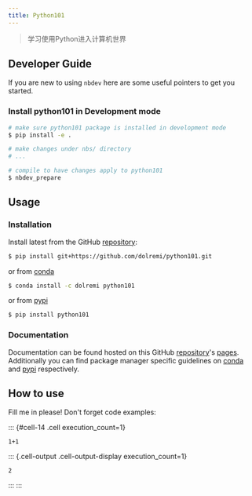 ```yaml
---
title: Python101
---
```





> 学习使用Python进入计算机世界



## Developer Guide

If you are new to using `nbdev` here are some useful pointers to get you started.

### Install python101 in Development mode

```sh
# make sure python101 package is installed in development mode
$ pip install -e .

# make changes under nbs/ directory
# ...

# compile to have changes apply to python101
$ nbdev_prepare
```

## Usage

### Installation

Install latest from the GitHub [repository][repo]:

```sh
$ pip install git+https://github.com/dolremi/python101.git
```

or from [conda][conda]

```sh
$ conda install -c dolremi python101
```

or from [pypi][pypi]


```sh
$ pip install python101
```


[repo]: https://github.com/dolremi/python101
[docs]: https://dolremi.github.io/python101/
[pypi]: https://pypi.org/project/python101/
[conda]: https://anaconda.org/dolremi/python101

### Documentation

Documentation can be found hosted on this GitHub [repository][repo]'s [pages][docs]. Additionally you can find package manager specific guidelines on [conda][conda] and [pypi][pypi] respectively.

[repo]: https://github.com/dolremi/python101
[docs]: https://dolremi.github.io/python101/
[pypi]: https://pypi.org/project/python101/
[conda]: https://anaconda.org/dolremi/python101

## How to use

Fill me in please! Don't forget code examples:

::: {#cell-14 .cell execution_count=1}
``` {.python .cell-code}
1+1
```

::: {.cell-output .cell-output-display execution_count=1}
```
2
```
:::
:::



